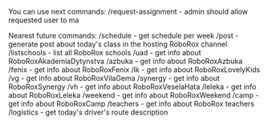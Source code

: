You can use next commands:
/request-assignment - admin should allow requested user to ma 

Nearest future commands:
/schedule - get schedule per week
/post - generate post about today's class in the hosting RoboRox channel
/listschools - list all RoboRox schools
/uad - get info about RoboRoxAkademiaDytynstva
/azbuka - get info about RoboRoxAzbuka
/fenix - get info about RoboRoxFenix
/lk - get info about RoboRoxLovelyKids
/vg - get info about RoboRoxVilaGema
/synergy - get info about RoboRoxSynergy
/vh - get info about RoboRoxVeselaHata
/leleka - get info about RoboRoxLeleka
/weekend - get info about RoboRoxWeekend
/camp - get info about RoboRoxCamp
/teachers - get info about RoboRox teachers
/logistics - get today's driver's route description